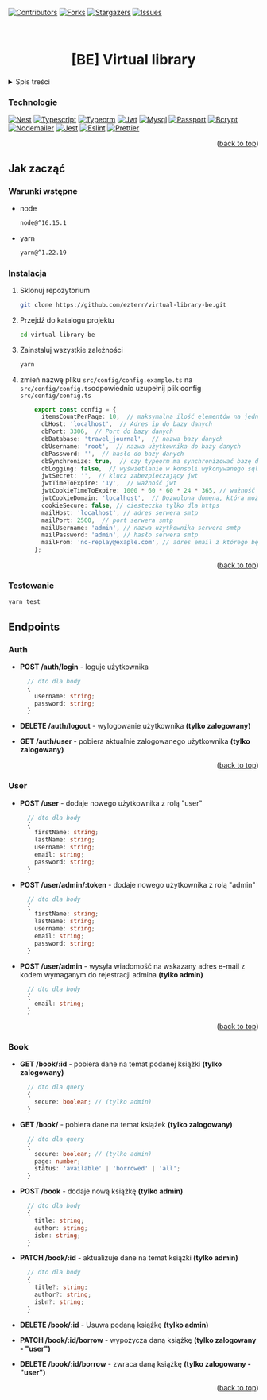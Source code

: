 <div id="top"></div>

[![Contributors][contributors-shield]][contributors-url]
[![Forks][forks-shield]][forks-url]
[![Stargazers][stars-shield]][stars-url]
[![Issues][issues-shield]][issues-url]



<!-- PROJECT LOGO -->
<br />
<div align="center">
    <h1 align="center">[BE] Virtual library</h1>
</div>



<!-- TABLE OF CONTENTS -->
<details>
  <summary>Spis treści</summary>
  <ol>
    <li><a href="#technologie">Technologie</a></li>
    <li>
      <a href="#jak-zacząć">Jak zacząć</a>
      <ul>
        <li><a href="#warunki-wstepne">Warunki wstępne</a></li>
        <li><a href="#instalacja">Instalacja</a></li>
        <li><a href="#testowanie">Testowanie</a></li>
      </ul>
    </li>
    <li>
      <a href="#endpoints">Endpoints</a>
      <ul>
        <li><a href="#auth">Autoryzacja</a></li>
        <li><a href="#user">Użytkownik</a></li>
        <li><a href="#book">Książka</a></li>
      </ul>
    </li>
  </ol>
</details>

### Technologie
[![Nest][Nest]][Nest-url]
[![Typescript][Typescript]][Typescript-url]
[![Typeorm][Typeorm]][Typeorm-url]
[![Jwt][Jwt]][Jwt-url]
[![Mysql][Mysql]][Mysql-url]
[![Passport][Passport]][Passport-url]
[![Bcrypt][Bcrypt]][Bcrypt-url]
[![Nodemailer][Nodemailer]][Nodemailer-url]
[![Jest][Jest]][Jest-url]
[![Eslint][Eslint]][Eslint-url]
[![Prettier][Prettier]][Prettier-url]

<p align="right">(<a href="#top">back to top</a>)</p>



<!-- GETTING STARTED -->
## Jak zacząć

### Warunki wstępne
* node
  ```sh
  node@^16.15.1
  ```
* yarn
  ```sh
  yarn@^1.22.19
  ```

### Instalacja

1. Sklonuj repozytorium
   ```sh
   git clone https://github.com/ezterr/virtual-library-be.git
   ```
2. Przejdź do katalogu projektu
   ```sh
   cd virtual-library-be
   ```
3. Zainstaluj wszystkie zależności
   ```sh
   yarn
   ```
4. zmień nazwę pliku `src/config/config.example.ts` na `src/config/config.ts`odpowiednio uzupełnij plik config `src/config/config.ts`

     ```ts
         export const config = {
           itemsCountPerPage: 10,  // maksymalna ilość elementów na jedną stronę
           dbHost: 'localhost',  // Adres ip do bazy danych
           dbPort: 3306,  // Port do bazy danych
           dbDatabase: 'travel_journal',  // nazwa bazy danych
           dbUsername: 'root',  // nazwa użytkownika do bazy danych
           dbPassword: '',  // hasło do bazy danych
           dbSynchronize: true,  // czy typeorm ma synchronizować bazę danych zalecane - false
           dbLogging: false,  // wyświetlanie w konsoli wykonywanego sql
           jwtSecret: '',  // klucz zabezpieczający jwt
           jwtTimeToExpire: '1y',  // ważność jwt
           jwtCookieTimeToExpire: 1000 * 60 * 60 * 24 * 365, // ważność ciastaka
           jwtCookieDomain: 'localhost',  // Dozwolona domena, która może uzyskać dostęp do ciastka
           cookieSecure: false, // ciesteczka tylko dla https
           mailHost: 'localhost', // adres serwera smtp
           mailPort: 2500,  // port serwera smtp
           mailUsername: 'admin', // nazwa użytkownika serwera smtp
           mailPassword: 'admin', // hasło serwera smtp
           mailFrom: 'no-replay@exaple.com', // adres email z którego będą przychodzić wiadomości
         };
     ```

<p align="right">(<a href="#top">back to top</a>)</p>


### Testowanie
   ```sh
   yarn test
   ```


<!-- USAGE EXAMPLES -->
## Endpoints

### Auth
* **POST /auth/login** - loguje użytkownika
  ```ts
    // dto dla body
    {
      username: string;
      password: string;
    }
  ```
* **DELETE /auth/logout** - wylogowanie użytkownika **(tylko zalogowany)**

* **GET /auth/user** - pobiera aktualnie zalogowanego użytkownika **(tylko zalogowany)**
<p align="right">(<a href="#top">back to top</a>)</p>

### User
* **POST /user** - dodaje nowego użytkownika z rolą "user"
    ```ts
      // dto dla body
      {
        firstName: string;
        lastName: string;
        username: string;
        email: string;
        password: string;
      }
    ```
* **POST /user/admin/:token** - dodaje nowego użytkownika z rolą "admin"
    ```ts
      // dto dla body
      {
        firstName: string;
        lastName: string;
        username: string;
        email: string;
        password: string;
      }
    ```
* **POST /user/admin** - wysyła wiadomość na wskazany adres e-mail z kodem wymaganym do rejestracji admina **(tylko admin)**
    ```ts
      // dto dla body
      {
        email: string;
      }
    ```

  <p align="right">(<a href="#top">back to top</a>)</p>

### Book
* **GET /book/:id** - pobiera dane na temat podanej książki **(tylko zalogowany)**
    ```ts
      // dto dla query
      {
        secure: boolean; // (tylko admin)
      }
   ```
* **GET /book/** - pobiera dane na temat książek **(tylko zalogowany)**
    ```ts
      // dto dla query
      {
        secure: boolean; // (tylko admin)
        page: number;
        status: 'available' | 'borrowed' | 'all';
      }
   ```
* **POST /book** - dodaje nową książkę **(tylko admin)**
    ```ts
      // dto dla body
      {
        title: string;
        author: string;
        isbn: string;
      }
   ```
* **PATCH /book/:id** - aktualizuje dane na temat książki **(tylko admin)**
    ```ts
      // dto dla body
      {
        title?: string;
        author?: string;
        isbn?: string;
      }
   ```
* **DELETE /book/:id** - Usuwa podaną książkę **(tylko admin)**
* **PATCH /book/:id/borrow** - wypożycza daną książkę **(tylko zalogowany - "user")**
* **DELETE /book/:id/borrow** - zwraca daną książkę **(tylko zalogowany - "user")**

  <p align="right">(<a href="#top">back to top</a>)</p>

<!-- MARKDOWN LINKS & IMAGES -->
<!-- https://www.markdownguide.org/basic-syntax/#reference-style-links -->
[contributors-shield]: https://img.shields.io/github/contributors/ezterr/virtual-library-be.svg?style=for-the-badge
[contributors-url]: https://github.com/ezterr/virtual-library-be/graphs/contributors
[forks-shield]: https://img.shields.io/github/forks/ezterr/virtual-library-be.svg?style=for-the-badge
[forks-url]: https://github.com/ezterr/virtual-library-be/network/members
[stars-shield]: https://img.shields.io/github/stars/ezterr/virtual-library-be.svg?style=for-the-badge
[stars-url]: https://github.com/ezterr/virtual-library-be/stargazers
[issues-shield]: https://img.shields.io/github/issues/ezterr/virtual-library-be.svg?style=for-the-badge
[issues-url]: https://github.com/ezterr/virtual-library-be/issues

[Typescript]: https://img.shields.io/badge/typescript-20232A?style=for-the-badge&logo=typescript&logoColor=3178c6
[Typescript-url]: https://www.typescriptlang.org/
[Nest]: https://img.shields.io/badge/Nest-20232A?style=for-the-badge&logo=nestjs&logoColor=ea2845
[Nest-url]: https://nestjs.com/
[Typeorm]: https://img.shields.io/badge/type%20orm-20232A?style=for-the-badge&logo=typeorm&logoColor=ea2845
[Typeorm-url]: https://typeorm.io/
[Jwt]: https://img.shields.io/badge/jwt-20232A?style=for-the-badge&logo=JSONwebtokens&logoColor=fff
[Jwt-url]: https://jwt.io/
[Mysql]: https://img.shields.io/badge/mysql-20232A?style=for-the-badge&logo=mysql&logoColor=fff
[Mysql-url]: https://www.mysql.com/
[Passport]: https://img.shields.io/badge/passport-20232A?style=for-the-badge&logo=passport&logoColor=fff
[Passport-url]: https://www.passportjs.org/
[Bcrypt]: https://img.shields.io/badge/bcrypt-20232A?style=for-the-badge&logo=bcrypt&logoColor=fff
[Bcrypt-url]: https://github.com/kelektiv/node.bcrypt.js
[Jest]: https://img.shields.io/badge/jest-20232A?style=for-the-badge&logo=jest&logoColor=C63D14
[Jest-url]: https://www.npmjs.com/package/jest
[Eslint]: https://img.shields.io/badge/eslint-20232A?style=for-the-badge&logo=eslint&logoColor=3a33d1
[Eslint-url]: https://www.npmjs.com/package/eslint
[Prettier]: https://img.shields.io/badge/prettier-20232A?style=for-the-badge&logo=prettier&logoColor=c596c7
[Prettier-url]: https://prettier.io/
[Nodemailer]: https://img.shields.io/badge/nodemailer-20232A?style=for-the-badge&logo=nodemailer&logoColor=fff
[Nodemailer-url]: https://nodemailer.com/about/
